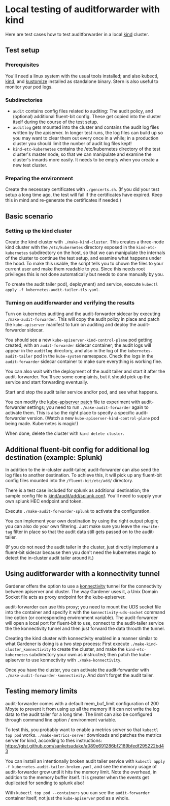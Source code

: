 # Local testing of auditforwarder with kind

Here are test cases how to test auditforwarder in a local [kind](https://github.com/kubernetes-sigs/kind) cluster.

## Test setup

### Prerequisites

You'll need a linux system with the usual tools installed; and also kubectl, [kind](https://github.com/kubernetes-sigs/kind), and [kustomize](https://kustomize.io/) installed as standalone binary. Stern is also useful to monitor your pod logs.

### Subdirectories

* `audit` contains config files related to auditing: The audit policy, and (optional) additional fluent-bit config. These get copied into the cluster itself during the course of the test setup.
* `auditlog` gets mounted into the cluster and contains the audit log files written by the apiserver. In longer test runs, the log files can build up so you may want to clear them out every once in a while; in a production cluster you should limit the nunber of audit log files kept!
* `kind-etc-kubernetes` contains the /etc/kubernetes directory of the test cluster's master node, so that we can manipulate and examine the cluster's innards more easily. It needs to be empty when you create a new test cluster.

### Preparing the environment

Create the necessary certificates with `./gencerts.sh`. (If you did your test setup a long time ago, the test will fail if the certificates have expired. Keep this in mind and re-generate the certificates if needed.)

## Basic scenario

### Setting up the kind cluster

Create the kind cluster with `./make-kind-cluster`.
This creates a three-node kind cluster with the `/etc/kubernetes` directory exposed in the `kind-etc-kubernetes` subdirectory on the host, so that we can manipulate the internals of the cluster to continue the test setup, and examine what happens under the hood. To make this usable, the script tells you to chown the files to your current user and make them readable to you. Since this needs root privileges this is not done automatically but needs to done manually by you.

To create the audit tailer pod(, deployment) and service, execute `kubectl apply -f kubernetes-audit-tailer-tls.yaml`.

### Turning on auditforwarder and verifying the results

Turn on kubernetes auditing and the audit-forwarder sidecar by executing `./make-audit-forwarder`. This will copy the audit policy in place and patch the `kube-apiserver` manifest to turn on auditing and deploy the audit-forwarder sidecar.

You should see a new `kube-apiserver-kind-control-plane` pod getting created, with an `audit-forwarder` sidecar container; the audit logs will appear in the `auditlog` directory, and also in the log of the `kubernetes-audit-tailer` pod in the `kube-system` namespace. Check the logs in the `audit-forwarder` sidecar container to make sure everything is working fine.

You can also wait with the deployment of the audit tailer and start it after the audit-forwarder. You'll see some complaints, but it should pick up the service and start forwarding eventually.

Start and stop the audit tailer service and/or pod, and see what happens.

You can modify the [kube-apiserver patch](kind/kustomize-auditforwarder/kube-apiserver_patch.yaml) file to experiment with audit-forwarder settings; you need to run `./make-audit-forwarder` again to activate them. This is also the right place to specify a specific audit-forwarder version. (Watch a new `kube-apiserver-kind-control-plane` pod being made. Kubernetes is magic!)

When done, delete the cluster with `kind delete cluster`.

## Additional fluent-bit config for additional log destination (example: Splunk)

In addition to the in-cluster audit-tailer, audit-forwarder can also send the log files to another destination. To achieve this, it will pick up any fluent-bit config files mounted into the `/fluent-bit/etc/add/` directory.

There is a test case included for splunk as additional destination; the sample config file is [kind/audit/add/splunk.conf](kind/audit/add/splunk.conf). You'll need to supply your own splunk HEC endpoint and token.

Execute `./make-audit-forwarder-splunk` to activate the configuration.

You can implement your own destination by using the right output plugin; you can also do your own filtering. Just make sure you leave the `rewrite-tag` filter in place so that the audit data still gets passed on to the audit-tailer.

(If you do not need the audit tailer in the cluster, just directly implement a fluent-bit sidecar because then you don't need the kubernetes magic to detect the in-cluster audit tailer around it.)

## Using auditforwarder with a konnectivity tunnel

Gardener offers the option to use a [konnectivity](https://github.com/kubernetes-sigs/apiserver-network-proxy) tunnel for the connectivity between apiserver and cluster. The way Gardener uses it, a Unix Domain Socket file acts as proxy endpoint for the kube-apiserver.

audit-forwarder can use this proxy; you need to mount the UDS socket file into the container and specify it with the `konnectivity-uds-socket` command line option (or corresponding environment variable). The audit-forwarder will open a local port for fluent-bit to use, connect to the audit-tailer service the the konnectivity tunnel and then just forward the data throuth the tunnel.

Creating the kind cluster with konnectivity enabled in a manner similar to what Gardener is doing is a two step process: First execute `./make-kind-cluster_konnectivity` to create the cluster, and make the `kind-etc-kubernetes` subdirectory your own as instructed; then patch the kube-apiserver to use konnectivity with `./make-konnectivity`.

Once you have the cluster, you can activate the audit-forwarder with `./make-audit-forwarder-konnectivity`. And don't forget the audit tailer.

## Testing memory limits

audit-forwarder comes with a default mem_buf_limit configuration of 200 Mbyte to prevent it from using up all the memory if it can not write the log data to the audit tailer for a long time. The limit can also be configured through command line option / environment variable.

To test this, you probably want to enable a metrics server so that `kubectl top pod` works. `./make-metrics-server` downloads and patches the metrics server for kind, according to thes instructions: <https://gist.github.com/sanketsudake/a089e691286bf2189bfedf295222bd43>

You can install an intentionally broken audit tailer service with `kubectl apply -f kubernetes-audit-tailer-broken.yaml`, and see the memory usage of audit-forwarder grow until it hits the memory limit. Note the overhead, in addition to the memory buffer itself. It is greater when the events get duplicated for sending to splunk also!

With `kubectl top pod --containers` you can see the `audit-forwarder` container itself, not just the `kube-apiserver` pod as a whole.
